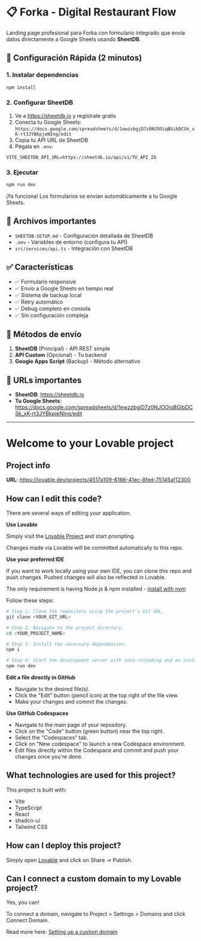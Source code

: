 # 📋 Forka - Digital Restaurant Flow

Landing page profesional para Forka con formulario integrado que envía datos directamente a Google Sheets usando **SheetDB**.

## 🚀 Configuración Rápida (2 minutos)

### 1. Instalar dependencias
```bash
npm install
```

### 2. Configurar SheetDB
1. Ve a https://sheetdb.io y regístrate gratis
2. Conecta tu Google Sheets: `https://docs.google.com/spreadsheets/d/1ewzzbgjD7z0NJOOiqBGibDCSk_xK-rt3JYBkpjeNIng/edit`
3. Copia tu API URL de SheetDB
4. Pégala en `.env`:
```env
VITE_SHEETDB_API_URL=https://sheetdb.io/api/v1/TU_API_ID
```

### 3. Ejecutar
```bash
npm run dev
```

¡Ya funciona! Los formularios se envían automáticamente a tu Google Sheets.

## 📁 Archivos importantes

- `SHEETDB-SETUP.md` - Configuración detallada de SheetDB
- `.env` - Variables de entorno (configura tu API)
- `src/services/api.ts` - Integración con SheetDB

## ✅ Características

- ✅ Formulario responsive
- ✅ Envío a Google Sheets en tiempo real
- ✅ Sistema de backup local
- ✅ Retry automático
- ✅ Debug completo en consola
- ✅ Sin configuración compleja

## 🔧 Métodos de envío

1. **SheetDB** (Principal) - API REST simple
2. **API Custom** (Opcional) - Tu backend
3. **Google Apps Script** (Backup) - Método alternativo

## 🎯 URLs importantes

- **SheetDB**: https://sheetdb.io
- **Tu Google Sheets**: https://docs.google.com/spreadsheets/d/1ewzzbgjD7z0NJOOiqBGibDCSk_xK-rt3JYBkpjeNIng/edit

---

# Welcome to your Lovable project

## Project info

**URL**: https://lovable.dev/projects/4517a109-6166-41ec-8fed-75145af12300

## How can I edit this code?

There are several ways of editing your application.

**Use Lovable**

Simply visit the [Lovable Project](https://lovable.dev/projects/4517a109-6166-41ec-8fed-75145af12300) and start prompting.

Changes made via Lovable will be committed automatically to this repo.

**Use your preferred IDE**

If you want to work locally using your own IDE, you can clone this repo and push changes. Pushed changes will also be reflected in Lovable.

The only requirement is having Node.js & npm installed - [install with nvm](https://github.com/nvm-sh/nvm#installing-and-updating)

Follow these steps:

```sh
# Step 1: Clone the repository using the project's Git URL.
git clone <YOUR_GIT_URL>

# Step 2: Navigate to the project directory.
cd <YOUR_PROJECT_NAME>

# Step 3: Install the necessary dependencies.
npm i

# Step 4: Start the development server with auto-reloading and an instant preview.
npm run dev
```

**Edit a file directly in GitHub**

- Navigate to the desired file(s).
- Click the "Edit" button (pencil icon) at the top right of the file view.
- Make your changes and commit the changes.

**Use GitHub Codespaces**

- Navigate to the main page of your repository.
- Click on the "Code" button (green button) near the top right.
- Select the "Codespaces" tab.
- Click on "New codespace" to launch a new Codespace environment.
- Edit files directly within the Codespace and commit and push your changes once you're done.

## What technologies are used for this project?

This project is built with:

- Vite
- TypeScript
- React
- shadcn-ui
- Tailwind CSS

## How can I deploy this project?

Simply open [Lovable](https://lovable.dev/projects/4517a109-6166-41ec-8fed-75145af12300) and click on Share -> Publish.

## Can I connect a custom domain to my Lovable project?

Yes, you can!

To connect a domain, navigate to Project > Settings > Domains and click Connect Domain.

Read more here: [Setting up a custom domain](https://docs.lovable.dev/tips-tricks/custom-domain#step-by-step-guide)
